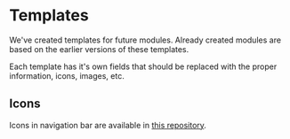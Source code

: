 # Templates

We've created templates for future modules. Already created modules are based on the earlier versions of these templates.

Each template has it's own fields that should be replaced with the proper information, icons, images, etc.

## Icons

Icons in navigation bar are available in <a href="https://www.jq22.com/demo/Materialize201705231801/css-icons.html" target="_blank">this repository</a>.